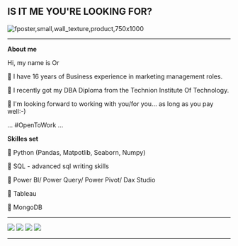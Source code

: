 ## IS IT ME YOU'RE LOOKING FOR?

![fposter,small,wall_texture,product,750x1000](https://user-images.githubusercontent.com/90611050/133067401-7e90231b-7e1e-40cb-8848-45625da61f9b.jpg)

***

**About me**

Hi, my name is Or

🖤 I have 16 years of Business experience in marketing management roles.

🖤 I recently got my DBA Diploma from the Technion Institute Of Technology.

🖤 I'm looking forward to working with you/for you... as long as you pay well:-) 

...
#OpenToWork
...

**Skilles set**

🖤 Python (Pandas, Matpotlib, Seaborn, Numpy)

🖤 SQL - advanced sql writing skills

🖤 Power BI/ Power Query/ Power Pivot/ Dax Studio

🖤 Tableau

🖤 MongoDB

***
<a href="mailto:or.shukrun@gmail.com?"><img src="https://img.shields.io/badge/gmail-%23DD0031.svg?&style=for-the-badge&logo=gmail&logoColor=white"/></a>
<a href="https://www.linkedin.com/in/or-shukrun-56324970/" ><img src="https://img.shields.io/badge/linkedin-%230077B5.svg?style=for-the-badge&logo=linkedin&logoColor=white"/></a>
<a href="https://www.facebook.com/profile.php?id=100008225985789/" ><img src="https://img.shields.io/badge/Facebook-%231877F2.svg?style=for-the-badge&logo=Facebook&logoColor=white"/></a>
<a href="https://www.instagram.com/iamshuki/" ><img src="https://img.shields.io/badge/Instagram-%23E4405F.svg?style=for-the-badge&logo=Instagram&logoColor=white"/></a>
***
